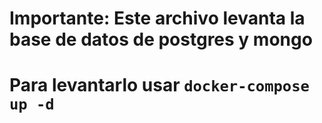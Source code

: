 # Importante: Este archivo levanta la base de datos de postgres y mongo

# Para levantarlo usar ```docker-compose up -d```